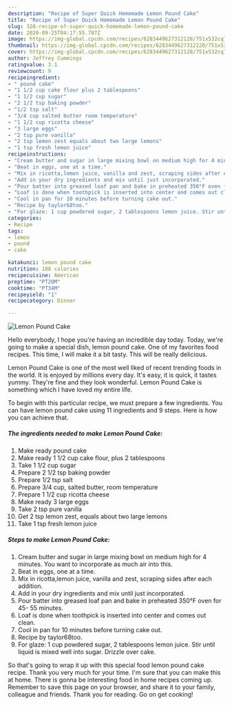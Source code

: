 ```yaml
---
description: "Recipe of Super Quick Homemade Lemon Pound Cake"
title: "Recipe of Super Quick Homemade Lemon Pound Cake"
slug: 328-recipe-of-super-quick-homemade-lemon-pound-cake
date: 2020-09-25T04:17:55.707Z
image: https://img-global.cpcdn.com/recipes/6283449627312128/751x532cq70/lemon-pound-cake-recipe-main-photo.jpg
thumbnail: https://img-global.cpcdn.com/recipes/6283449627312128/751x532cq70/lemon-pound-cake-recipe-main-photo.jpg
cover: https://img-global.cpcdn.com/recipes/6283449627312128/751x532cq70/lemon-pound-cake-recipe-main-photo.jpg
author: Jeffrey Cummings
ratingvalue: 3.1
reviewcount: 9
recipeingredient:
- " pound cake"
- "1 1/2 cup cake flour plus 2 tablespoons"
- "1 1/2 cup sugar"
- "2 1/2 tsp baking powder"
- "1/2 tsp salt"
- "3/4 cup salted butter room temperature"
- "1 1/2 cup ricotta cheese"
- "3 large eggs"
- "2 tsp pure vanilla"
- "2 tsp lemon zest equals about two large lemons"
- "1 tsp fresh lemon juice"
recipeinstructions:
- "Cream butter and sugar in large mixing bowl on medium high for 4 minutes. You want to incorporate as much air into this."
- "Beat in eggs, one at a time."
- "Mix in ricotta,lemon juice, vanilla and zest, scraping sides after each addition."
- "Add in your dry ingredients and mix until just incorporated."
- "Pour batter into greased loaf pan and bake in preheated 350°F oven for 45- 55 minutes."
- "Loaf is done when toothpick is inserted into center and comes out clean."
- "Cool in pan for 10 minutes before turning cake out."
- "Recipe by taylor68too."
- "For glaze: 1 cup powdered sugar, 2 tablespoons lemon juice. Stir until liquid is mixed well into sugar. Drizzle over cake."
categories:
- Recipe
tags:
- lemon
- pound
- cake

katakunci: lemon pound cake 
nutrition: 188 calories
recipecuisine: American
preptime: "PT20M"
cooktime: "PT34M"
recipeyield: "1"
recipecategory: Dinner

---
```



![Lemon Pound Cake](https://img-global.cpcdn.com/recipes/6283449627312128/751x532cq70/lemon-pound-cake-recipe-main-photo.jpg)

Hello everybody, I hope you're having an incredible day today. Today, we're going to make a special dish, lemon pound cake. One of my favorites food recipes. This time, I will make it a bit tasty. This will be really delicious.

Lemon Pound Cake is one of the most well liked of recent trending foods in the world. It is enjoyed by millions every day. It's easy, it is quick, it tastes yummy. They're fine and they look wonderful. Lemon Pound Cake is something which I have loved my entire life.




To begin with this particular recipe, we must prepare a few ingredients. You can have lemon pound cake using 11 ingredients and 9 steps. Here is how you can achieve that.

<!--inarticleads1-->

##### The ingredients needed to make Lemon Pound Cake:

1. Make ready  pound cake
1. Make ready 1 1/2 cup cake flour, plus 2 tablespoons
1. Take 1 1/2 cup sugar
1. Prepare 2 1/2 tsp baking powder
1. Prepare 1/2 tsp salt
1. Prepare 3/4 cup, salted butter, room temperature
1. Prepare 1 1/2 cup ricotta cheese
1. Make ready 3 large eggs
1. Take 2 tsp pure vanilla
1. Get 2 tsp lemon zest, equals about two large lemons
1. Take 1 tsp fresh lemon juice




<!--inarticleads2-->

##### Steps to make Lemon Pound Cake:

1. Cream butter and sugar in large mixing bowl on medium high for 4 minutes. You want to incorporate as much air into this.
1. Beat in eggs, one at a time.
1. Mix in ricotta,lemon juice, vanilla and zest, scraping sides after each addition.
1. Add in your dry ingredients and mix until just incorporated.
1. Pour batter into greased loaf pan and bake in preheated 350°F oven for 45- 55 minutes.
1. Loaf is done when toothpick is inserted into center and comes out clean.
1. Cool in pan for 10 minutes before turning cake out.
1. Recipe by taylor68too.
1. For glaze: 1 cup powdered sugar, 2 tablespoons lemon juice. Stir until liquid is mixed well into sugar. Drizzle over cake.




So that's going to wrap it up with this special food lemon pound cake recipe. Thank you very much for your time. I'm sure that you can make this at home. There is gonna be interesting food in home recipes coming up. Remember to save this page on your browser, and share it to your family, colleague and friends. Thank you for reading. Go on get cooking!

